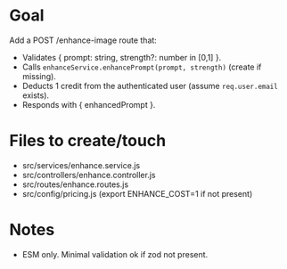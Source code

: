 # Goal
Add a POST /enhance-image route that:

- Validates { prompt: string, strength?: number in [0,1] }.
- Calls `enhanceService.enhancePrompt(prompt, strength)` (create if missing).
- Deducts 1 credit from the authenticated user (assume `req.user.email` exists).
- Responds with { enhancedPrompt }.

# Files to create/touch
- src/services/enhance.service.js
- src/controllers/enhance.controller.js
- src/routes/enhance.routes.js
- src/config/pricing.js (export ENHANCE_COST=1 if not present)

# Notes
- ESM only. Minimal validation ok if zod not present.
